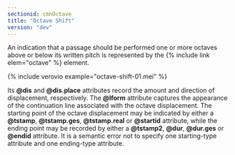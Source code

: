 ```yaml
---
sectionid: cmnOctave
title: "Octave Shift"
version: "dev"
---
```


An indication that a passage should be performed one or more octaves above or below its written pitch is represented by the {% include link elem="octave" %} element.

{% include verovio example="octave-shift-01.mei" %}

Its **@dis** and **@dis.place** attributes record the amount and direction of displacement, respectively. The **@lform** attribute captures the appearance of the continuation line associated with the octave displacement. The starting point of the octave displacement may be indicated by either a **@tstamp**, **@tstamp.ges**, **@tstamp.real** or **@startid** attribute, while the ending point may be recorded by either a **@tstamp2**, **@dur**, **@dur.ges** or **@endid** attribute. It is a semantic error not to specify one starting-type attribute and one ending-type attribute.
